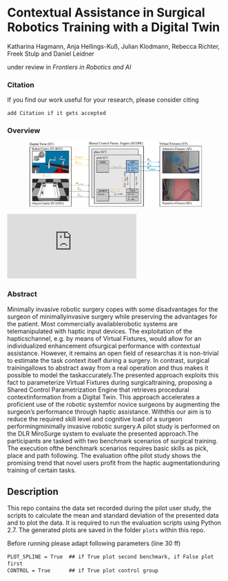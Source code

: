 
# Contextual Assistance in Surgical Robotics Training with a Digital Twin

Katharina Hagmann, Anja Hellings-Kuß, Julian Klodmann, Rebecca Richter, Freek Stulp and Daniel Leidner

under review in *Frontiers in Robotics and AI*

### Citation

If you find our work useful for your research, please consider citing

```
add Citation if it gets accepted
```

### Overview

<p align="center">
<img src='resources/concept_overview-svg.pdf' width='400'>
<p>

![concept_overview-svg.pdf](https://github.com/DLR-RM/Contextual-MIRS-Assistance/files/6966525/concept_overview-svg.pdf)

### Abstract

Minimally invasive robotic surgery copes with some disadvantages for the surgeon of minimallyinvasive surgery while preserving the advantages for the patient. Most commercially availablerobotic systems are telemanipulated with haptic input devices. The exploitation of the hapticschannel, e.g. by means of Virtual Fixtures, would allow for an individualized enhancement ofsurgical performance with contextual assistance. However, it remains an open field of researchas it is non-trivial to estimate the task context itself during a surgery. In contrast, surgical trainingallows to abstract away from a real operation and thus makes it possible to model the taskaccurately.The presented approach exploits this fact to parameterize Virtual Fixtures during surgicaltraining, proposing a Shared Control Parametrization Engine that retrieves procedural contextinformation from a Digital Twin. This approach accelerates a proficient use of the robotic systemfor novice surgeons by augmenting the surgeon’s performance through haptic assistance. Withthis our aim is to reduce the required skill level and cognitive load of a surgeon performingminimally invasive robotic surgery.A pilot study is performed on the DLR MiroSurge system to evaluate the presented approach.The participants are tasked with two benchmark scenarios of surgical training. The execution ofthe benchmark scenarios requires basic skills as pick, place and path following. The evaluation ofthe pilot study shows the promising trend that novel users profit from the haptic augmentationduring training of certain tasks. 

## Description
  
  This repo contains the data set recorded during the pilot user study, the scripts to calculate the mean and standard deviation of the presented data and to plot   the data. 
  It is required to run the evaluation scripts using Python 2.7. 
  The generated plots are saved in the folder `plots` within this repo.

Before running please adapt following parameters (line 30 ff)
  
```
PLOT_SPLINE = True 	## if True plot second benchmark, if False plot first
CONTROL = True		## if True plot control group	
```

